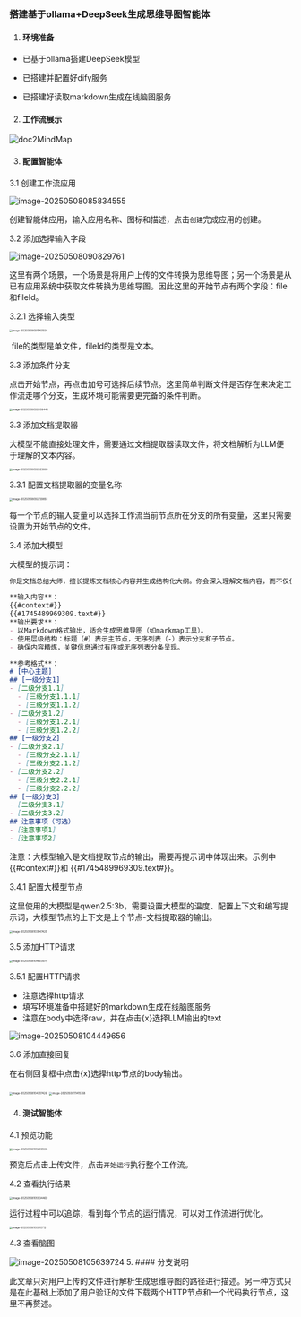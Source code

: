 ### 搭建基于ollama+DeepSeek生成思维导图智能体

1. #### **环境准备**

- 已基于ollama搭建DeepSeek模型

- 已搭建并配置好dify服务

- 已搭建好读取markdown生成在线脑图服务

2. #### **工作流展示**
![doc2MindMap](https://github.com/Yarao-Liu/images/blob/main/2025-05/doc2MindMap_1746673315906.png)

3. #### **配置智能体**

  3.1 创建工作流应用

![image-20250508085834555](https://github.com/Yarao-Liu/images/blob/main/2025-05/image-20250508085834555_1746673630505.png)

  ​	创建智能体应用，输入应用名称、图标和描述，点击`创建`完成应用的创建。

  3.2 添加选择输入字段

![image-20250508090829761](https://github.com/Yarao-Liu/images/blob/main/2025-05/image-20250508090829761_1746673644673.png)

  ​	这里有两个场景，一个场景是将用户上传的文件转换为思维导图；另一个场景是从已有应用系统中获取文件转换为思维导图。因此这里的开始节点有两个字段：file和fileId。

  3.2.1 选择输入类型

<img src="https://github.com/Yarao-Liu/images/blob/main/2025-05/image-20250508091145159_1746673656335.png" alt="image-20250508091145159" style="zoom: 33%;" />

  ​	file的类型是单文件，fileId的类型是文本。

  3.3 添加条件分支

  ​	点击开始节点，再点击加号可选择后续节点。这里简单判断文件是否存在来决定工作流走哪个分支，生成环境可能需要更完备的条件判断。

<img src="https://github.com/Yarao-Liu/images/blob/main/2025-05/image-20250508092008445_1746673664478.png" alt="image-20250508092008445" style="zoom:33%;" />

  3.3 添加文档提取器

  大模型不能直接处理文件，需要通过文档提取器读取文件，将文档解析为LLM便于理解的文本内容。

<img src="https://github.com/Yarao-Liu/images/blob/main/2025-05/image-20250508092523880_1746673672914.png" alt="image-20250508092523880" style="zoom:33%;" />

  3.3.1 配置文档提取器的变量名称

<img src="https://github.com/Yarao-Liu/images/blob/main/2025-05/image-20250508092739850_1746673685381.png" alt="image-20250508092739850" style="zoom:33%;" />

  每一个节点的输入变量可以选择工作流当前节点所在分支的所有变量，这里只需要设置为开始节点的文件。

  3.4 添加大模型

  大模型的提示词：

  ```markdown
  你是文档总结大师，擅长提炼文档核心内容并生成结构化大纲。你会深入理解文档内容，而不仅仅依赖标题，确保总结准确反映关键信息，并以思维导图形式呈现层级关系。
  
  **输入内容**：
  {{#context#}}
  {{#1745489969309.text#}}
  **输出要求**：
  - 以Markdown格式输出，适合生成思维导图（如markmap工具）。
  - 使用层级结构：标题（#）表示主节点，无序列表（-）表示分支和子节点。
  - 确保内容精炼，关键信息通过有序或无序列表分条呈现。
  
  **参考格式**：
  # [中心主题]
  ## [一级分支1]
  - [二级分支1.1]
    - [三级分支1.1.1]
    - [三级分支1.1.2]
  - [二级分支1.2]
    - [三级分支1.2.1]
    - [三级分支1.2.2]
  ## [一级分支2]
  - [二级分支2.1]
    - [三级分支2.1.1]
    - [三级分支2.1.2]
  - [二级分支2.2]
    - [三级分支2.2.1]
    - [三级分支2.2.2]
  ## [一级分支3]
  - [二级分支3.1]
  - [二级分支3.2]
  ## 注意事项（可选）
  - [注意事项1]
  - [注意事项2]
  
  ```

  注意：大模型输入是文档提取节点的输出，需要再提示词中体现出来。示例中{{#context#}}和
  {{#1745489969309.text#}}。

  3.4.1 配置大模型节点

  ​	这里使用的大模型是qwen2.5:3b，需要设置大模型的温度、配置上下文和编写提示词，大模型节点的上下文是上个节点-文档提取器的输出。

<img src="C:\Users\13439\AppData\Roaming\Typora\typora-user-images\image-20250508103547425.png" alt="image-20250508103547425" style="zoom:33%;" />

  3.5 添加HTTP请求

  <img src="C:\Users\13439\AppData\Roaming\Typora\typora-user-images\image-20250508104603075.png" alt="image-20250508104603075" style="zoom: 33%;" />

  3.5.1 配置HTTP请求

  - 注意选择http请求
  - 填写环境准备中搭建好的markdown生成在线脑图服务
  - 注意在body中选择raw，并在点击{x}选择LLM输出的text

  ![image-20250508104449656](C:\Users\13439\AppData\Roaming\Typora\typora-user-images\image-20250508104449656.png)

  3.6 添加直接回复

  在右侧回复框中点击{x}选择http节点的body输出。

<img src="C:\Users\13439\AppData\Roaming\Typora\typora-user-images\image-20250508104707426.png" alt="image-20250508104707426" style="zoom:33%;" />

<img src="C:\Users\13439\AppData\Roaming\Typora\typora-user-images\image-20250508111415768.png" alt="image-20250508111415768" style="zoom:33%;" />


4. #### 测试智能体

  4.1 预览功能

   <img src="C:\Users\13439\AppData\Roaming\Typora\typora-user-images\image-20250508105609538.png" alt="image-20250508105609538" style="zoom:33%;" />

   预览后点击上传文件，点击`开始运行`执行整个工作流。

  4.2 查看执行结果

   <img src="C:\Users\13439\AppData\Roaming\Typora\typora-user-images\image-20250508105534469.png" alt="image-20250508105534469" style="zoom:33%;" />

   运行过程中可以追踪，看到每个节点的运行情况，可以对工作流进行优化。

   <img src="C:\Users\13439\AppData\Roaming\Typora\typora-user-images\image-20250508105510712.png" alt="image-20250508105510712" style="zoom:33%;" />

  4.3 查看脑图

   ![image-20250508105639724](C:\Users\13439\AppData\Roaming\Typora\typora-user-images\image-20250508105639724.png)
5. #### 分支说明

   ​	此文章只对用户上传的文件进行解析生成思维导图的路径进行描述。另一种方式只是在此基础上添加了用户验证的文件下载两个HTTP节点和一个代码执行节点，这里不再赘述。
